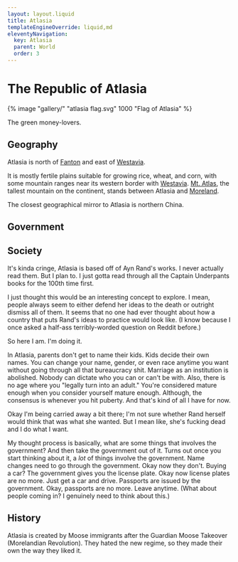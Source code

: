 ```yaml
---
layout: layout.liquid
title: Atlasia
templateEngineOverride: liquid,md
eleventyNavigation:
  key: Atlasia
  parent: World
  order: 3
---
```


# The Republic of Atlasia

{% image "gallery/" "atlasia flag.svg" 1000 "Flag of Atlasia" %}

The green money-lovers.

## Geography

Atlasia is north of [Fanton](/world/fanton/) and east of [Westavia](/world/westavia/).

It is mostly fertile plains suitable for growing rice, wheat, and corn, with some mountain ranges near its western border with [Westavia](/world/westavia/). [Mt. Atlas](/world/atlasia/mt.%20atlas/), the tallest mountain on the continent, stands between Atlasia and [Moreland](/world/moreland/).

The closest geographical mirror to Atlasia is northern China.

## Government

## Society

It's kinda cringe, Atlasia is based off of Ayn Rand's works. I never actually read them. But I plan to. I just gotta read through all the Captain Underpants books for the 100th time first.

I just thought this would be an interesting concept to explore. I mean, people always seem to either defend her ideas to the death or outright dismiss all of them. It seems that no one had ever thought about how a country that puts Rand's ideas to practice would look like. (I know because I once asked a half-ass terribly-worded question on Reddit before.)

So here I am. I'm doing it.

In Atlasia, parents don't get to name their kids. Kids decide their own names. You can change your name, gender, or even race anytime you want without going through all that bureaucracy shit. Marriage as an institution is abolished. Nobody can dictate who you can or can't be with. Also, there is no age where you "legally turn into an adult." You're considered mature enough when you consider yourself mature enough. Although, the consensus is whenever you hit puberty. And that's kind of all I have for now.

Okay I'm being carried away a bit there; I'm not sure whether Rand herself would think that was what she wanted. But I mean like, she's fucking dead and I do what I want.

My thought process is basically, what are some things that involves the government? And then take the government out of it. Turns out once you start thinking about it, a *lot* of things involve the government. Name changes need to go through the government. Okay now they don't. Buying a car? The government gives you the license plate. Okay now license plates are no more. Just get a car and drive. Passports are issued by the government. Okay, passports are no more. Leave anytime. (What about people coming in? I genuinely need to think about this.)

## History

Atlasia is created by Moose immigrants after the Guardian Moose Takeover (Morelandian Revolution). They hated the new regime, so they made their own the way they liked it.
